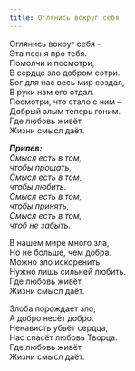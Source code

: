 ```yaml
---
title: Оглянись вокруг себя
---
```


Оглянись вокруг себя –  
Эта песня про тебя.  
Помолчи и посмотри,  
В сердце зло добром сотри.  
Бог для нас весь мир создал,  
В руки нам его отдал.  
Посмотри, что стало с ним –  
Добрый злым теперь гоним.  
Где любовь живёт,  
Жизни смысл даёт. 

*__Припев:__  
Смысл есть в том,  
чтобы прощать,  
Смысл есть в том,  
чтобы любить.  
Смысл есть в том,  
чтобы принять,  
Смысл есть в том,  
чтоб не забыть.* 

В нашем мире много зла,  
Но не больше, чем добра.  
Можно зло искоренить,  
Нужно лишь сильней любить.  
Где любовь живёт,  
Жизни смысл даёт.

Злоба порождает зло,  
А добро несёт добро.  
Ненависть убьёт сердца,  
Нас спасёт любовь Творца.  
Где любовь живёт,  
Жизни смысл даёт.
